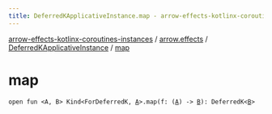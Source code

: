 ```yaml
---
title: DeferredKApplicativeInstance.map - arrow-effects-kotlinx-coroutines-instances
---
```


[arrow-effects-kotlinx-coroutines-instances](../../index.html) / [arrow.effects](../index.html) / [DeferredKApplicativeInstance](index.html) / [map](./map.html)

# map

`open fun <A, B> Kind<ForDeferredK, `[`A`](map.html#A)`>.map(f: (`[`A`](map.html#A)`) -> `[`B`](map.html#B)`): DeferredK<`[`B`](map.html#B)`>`